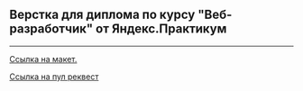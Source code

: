 ## Верстка для диплома по курсу "Веб-разработчик" от Яндекс.Практикум
___

[Ссылка на макет.](https://disk.yandex.ru/)

[Ссылка на пул реквест](https://github.com/nknrw/movies-explorer-frontend/pull/4)


